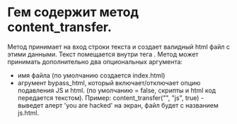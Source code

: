# Гем содержит метод content_transfer.
Метод принимает на вход строки текста и создает валидный html файл с этими данными. Текст помещается внутри тега <body></body>. 
Метод может принимать дополнительно два опциональных аргумента:
- имя файла (по умолчанию создается index.html)
- агрумент bypass_html, который включает/отключает опцию подавления JS и html. (по умолчанию = false, скрипты и html код передается текстом).
Пример: content_transfer("<script>alert('you are hacked');</script>", "js", true) - выведет алерт 'you are hacked' на экран, файл будет с названием js.html.
